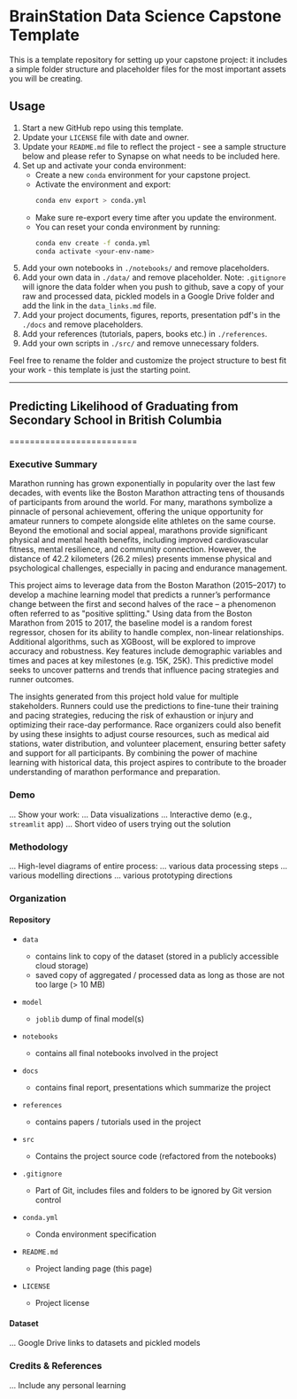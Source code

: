 # BrainStation Data Science Capstone Template

This is a template repository for setting up your capstone project: it includes a simple folder structure and placeholder files for the most important assets you will be creating.

## Usage

1. Start a new GitHub repo using this template.
2. Update your `LICENSE` file with date and owner.
3. Update your `README.md` file to reflect the project - see a sample structure below and please refer to Synapse on what needs to be included here. 
4. Set up and activate your conda environment:
    - Create a new `conda` environment for your capstone project.
    - Activate the environment and export:
        ```bash
        conda env export > conda.yml
        ```
    - Make sure re-export every time after you update the environment.
    - You can reset your conda environment by running:
        ```bash
        conda env create -f conda.yml
        conda activate <your-env-name>
        ```
5. Add your own notebooks in `./notebooks/` and remove placeholders.
6. Add your own data in `./data/` and remove placeholder. Note: `.gitignore` will ignore the data folder when you push to github, save a copy of your raw and processed data, pickled models in a Google Drive folder and add the link in the `data_links.md` file.
7. Add your project documents, figures, reports, presentation pdf's in the `./docs` and remove placeholders.
8. Add your references (tutorials, papers, books etc.) in `./references`. 
9. Add your own scripts in `./src/` and remove unnecessary folders.

Feel free to rename the folder and customize the project structure to best fit your work - this template is just the starting point.

------------------------------------------------------------------------------

## Predicting Likelihood of Graduating from Secondary School in British Columbia
=========================

### Executive Summary

Marathon running has grown exponentially in popularity over the last few decades, with events like the Boston Marathon attracting tens of thousands of participants from around the world. For many, marathons symbolize a pinnacle of personal achievement, offering the unique opportunity for amateur runners to compete alongside elite athletes on the same course. Beyond the emotional and social appeal, marathons provide significant physical and mental health benefits, including improved cardiovascular fitness, mental resilience, and community connection. However, the distance of 42.2 kilometers (26.2 miles) presents immense physical and psychological challenges, especially in pacing and endurance management.

This project aims to leverage data from the Boston Marathon (2015–2017) to develop a machine learning model that predicts a runner’s performance change between the first and second halves of the race – a phenomenon often referred to as "positive splitting." Using data from the Boston Marathon from 2015 to 2017, the baseline model is a random forest regressor, chosen for its ability to handle complex, non-linear relationships. Additional algorithms, such as XGBoost, will be explored to improve accuracy and robustness. Key features include demographic variables and times and paces at key milestones (e.g. 15K, 25K). This predictive model seeks to uncover patterns and trends that influence pacing strategies and runner outcomes.

The insights generated from this project hold value for multiple stakeholders. Runners could use the predictions to fine-tune their training and pacing strategies, reducing the risk of exhaustion or injury and optimizing their race-day performance. Race organizers could also benefit by using these insights to adjust course resources, such as medical aid stations, water distribution, and volunteer placement, ensuring better safety and support for all participants. By combining the power of machine learning with historical data, this project aspires to contribute to the broader understanding of marathon performance and preparation.

### Demo

... Show your work:
...     Data visualizations
...     Interactive demo (e.g., `streamlit` app)
...     Short video of users trying out the solution


### Methodology

... High-level diagrams of entire process:
...     various data processing steps
...     various modelling directions
...     various prototyping directions


### Organization

#### Repository 

* `data` 
    - contains link to copy of the dataset (stored in a publicly accessible cloud storage)
    - saved copy of aggregated / processed data as long as those are not too large (> 10 MB)

* `model`
    - `joblib` dump of final model(s)

* `notebooks`
    - contains all final notebooks involved in the project

* `docs`
    - contains final report, presentations which summarize the project

* `references`
    - contains papers / tutorials used in the project

* `src`
    - Contains the project source code (refactored from the notebooks)

* `.gitignore`
    - Part of Git, includes files and folders to be ignored by Git version control

* `conda.yml`
    - Conda environment specification

* `README.md`
    - Project landing page (this page)

* `LICENSE`
    - Project license

#### Dataset

... Google Drive links to datasets and pickled models

### Credits & References

... Include any personal learning

